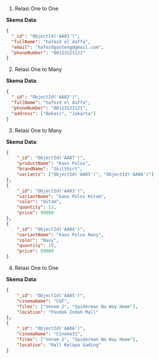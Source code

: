 1. Relasi One to One

**Skema Data**:

```json
{
  "_id": "ObjectId('AA01')",
  "fullName": "hafezd el daffa",
  "email": "hafezdganteng@gmail.com",
  "phoneNumber": "08123123121"
}
```

2. Relasi One to Many

**Skema Data**:

```json
{
  "_id": "ObjectId('AA02')",
  "fullName": "hafezd el daffa",
  "phoneNumber": "08123123121",
  "address": ["Bekasi", "Jakarta"]
}
```

3. Relasi One to Many

**Skema Data**:

```json
{
    "_id": "ObjectId('AA07')",
    "productName": "Kaos Polos",
    "brandName": "SkilShirt",
    "variants": ["ObjectId('AA05')", "ObjectId('AA06')"]
},
{
    "_id": "ObjectId('AA03')",
    "variantName": "kaos Polos Hitam",
    "color": "Hitam",
    "quantity": 12,
    "price": 99000
},
{
    "_id": "ObjectId('AA04')",
    "variantName": "kaos Polos Navy",
    "color": "Navy",
    "quantity": 10,
    "price": 99000
}
```

4. Relasi One to One

**Skema Data**:

```json
{
    "_id": "ObjectId('AA05')",
    "cinemaName": "CGF",
    "films": ["Venom 2", "Spiderman No Way Home"],
    "location": "Pondok Indah Mall"
},
{
    "_id": "ObjectId('AA06')",
    "cinemaName": "Cinema31",
    "films": ["Venom 2", "Spiderman No Way Home"],
    "location": "Mall Kelapa Gading"
}
```
